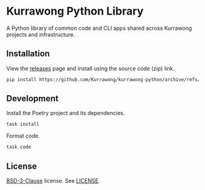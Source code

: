 # Kurrawong Python Library

A Python library of common code and CLI apps shared across Kurrawong projects and infrastructure.

## Installation

View the [releases](https://github.com/Kurrawong/kurrawong-python/releases) page and install using the source code (zip) link.

```bash
pip install https://github.com/Kurrawong/kurrawong-python/archive/refs/tags/0.1.0.zip
```

## Development

Install the Poetry project and its dependencies.

```bash
task install
```

Format code.

```bash
task code
```

## License

[BSD-3-Clause](https://opensource.org/license/bsd-3-clause/) license. See [LICENSE](LICENSE).
